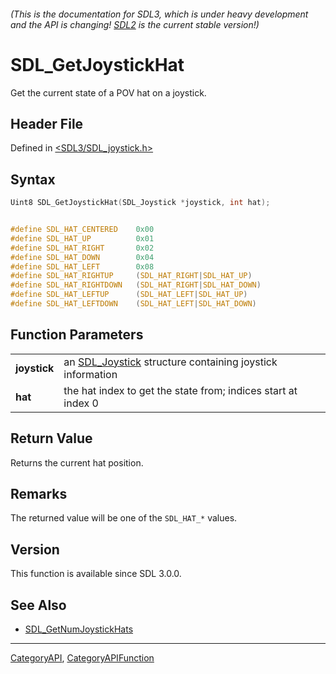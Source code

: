 ###### (This is the documentation for SDL3, which is under heavy development and the API is changing! [SDL2](https://wiki.libsdl.org/SDL2/) is the current stable version!)
# SDL_GetJoystickHat

Get the current state of a POV hat on a joystick.

## Header File

Defined in [<SDL3/SDL_joystick.h>](https://github.com/libsdl-org/SDL/blob/main/include/SDL3/SDL_joystick.h)

## Syntax

```c
Uint8 SDL_GetJoystickHat(SDL_Joystick *joystick, int hat);


#define SDL_HAT_CENTERED    0x00
#define SDL_HAT_UP          0x01
#define SDL_HAT_RIGHT       0x02
#define SDL_HAT_DOWN        0x04
#define SDL_HAT_LEFT        0x08
#define SDL_HAT_RIGHTUP     (SDL_HAT_RIGHT|SDL_HAT_UP)
#define SDL_HAT_RIGHTDOWN   (SDL_HAT_RIGHT|SDL_HAT_DOWN)
#define SDL_HAT_LEFTUP      (SDL_HAT_LEFT|SDL_HAT_UP)
#define SDL_HAT_LEFTDOWN    (SDL_HAT_LEFT|SDL_HAT_DOWN)
```

## Function Parameters

|                  |                                                                           |
| ---------------- | ------------------------------------------------------------------------- |
| **joystick**     | an [SDL_Joystick](SDL_Joystick) structure containing joystick information |
| **hat**          | the hat index to get the state from; indices start at index 0             |

## Return Value

Returns the current hat position.

## Remarks

The returned value will be one of the `SDL_HAT_*` values.

## Version

This function is available since SDL 3.0.0.

## See Also

- [SDL_GetNumJoystickHats](SDL_GetNumJoystickHats)

----
[CategoryAPI](CategoryAPI), [CategoryAPIFunction](CategoryAPIFunction)

